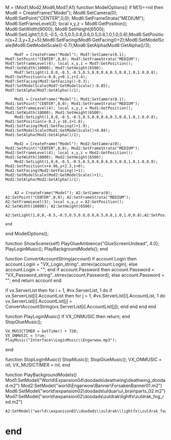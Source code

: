 
M = {Mod1,Mod2,Mod6,Mod7,A1}
function ModelOptions()
	if M[1]==nil then
		Mod6 = CreateFrame("Model"); Mod6:SetCamera(0); Mod6:SetPoint("CENTER",0,0); Mod6:SetFrameStrata("MEDIUM"); Mod6:SetFrameLevel(3); local x,y,z = Mod6:GetPosition(); Mod6:SetWidth(9000); Mod6:SetHeight(6500);
		Mod6:SetLight(1,0,0,-0.5,-0.5,0.5,0.8,0.6,0.5,0.8,1.0,1.0,0.8);Mod6:SetPosition(x+2.3,y+3,z+5);Mod6:SetFacing(Mod6:GetFacing()+2);Mod6:SetModelScale(Mod6:GetModelScale()-0.7);Mod6:SetAlpha(Mod6:GetAlpha()/3);
		
		Mod7 = CreateFrame("Model"); Mod7:SetCamera(0.1); Mod7:SetPoint("CENTER",0,0); Mod7:SetFrameStrata("MEDIUM"); Mod7:SetFrameLevel(4); local x,y,z = Mod7:GetPosition(); Mod7:SetWidth(10000); Mod7:SetHeight(6500);
		Mod7:SetLight(1,0,0,-0.5,-0.5,0.5,0.8,0.6,0.5,0.8,1.0,1.0,0.8); Mod7:SetPosition(x-0.8,y+0.1,z+2.4); Mod7:SetFacing(Mod7:GetFacing()-0.3); Mod7:SetModelScale(Mod7:GetModelScale()-0.85); Mod7:SetAlpha(Mod7:GetAlpha()/1);
		
		Mod1 = CreateFrame("Model"); Mod1:SetCamera(0.1); Mod1:SetPoint("CENTER",0,0); Mod1:SetFrameStrata("MEDIUM"); Mod1:SetFrameLevel(4); local x,y,z = Mod1:GetPosition(); Mod1:SetWidth(10000); Mod1:SetHeight(6500);
		Mod1:SetLight(1,0,0,-0.5,-0.5,0.5,0.8,0.6,0.5,0.8,1.0,1.0,0.8); Mod1:SetPosition(x-0.2,y-16,z+1.8); Mod1:SetFacing(Mod1:GetFacing()+1.9); Mod1:SetModelScale(Mod1:GetModelScale()+0.04); Mod1:SetAlpha(Mod1:GetAlpha()/1);
		
		Mod2 = CreateFrame("Model"); Mod2:SetCamera(0); Mod2:SetPoint("CENTER",0,0); Mod2:SetFrameStrata("MEDIUM"); Mod2:SetFrameLevel(4); local x,y,z = Mod2:GetPosition(); Mod2:SetWidth(10000); Mod2:SetHeight(6500);
		Mod2:SetLight(1,0,0,-0.5,-0.5,0.5,0.8,0.6,0.5,0.8,1.0,1.0,0.8); Mod2:SetPosition(x+4.96,y+2.3,z+0); Mod2:SetFacing(Mod2:GetFacing()+1); Mod2:SetModelScale(Mod2:GetModelScale()+1); Mod2:SetAlpha(Mod2:GetAlpha()/1);

		
		A2 = CreateFrame("Model"); A2:SetCamera(0); A2:SetPoint("CENTER",0,0); A2:SetFrameStrata("MEDIUM"); A2:SetFrameLevel(3); local x,y,z = A2:GetPosition(); A2:SetWidth(10000); A2:SetHeight(6500);
		A2:SetLight(1,0,0,-0.5,-0.5,0.5,0.8,0.6,0.5,0.8,1.0,1.0,0.8);A2:SetPosition(x+4.96,y+2.3,z+0);A2:SetFacing(A2:GetFacing()+0);A2:SetModelScale(A2:GetModelScale()-0.85);A2:SetAlpha(A2:GetAlpha()/2);	
		
	end
end
ModelOptions();

			
function ShowScene(self)
	PlayGlueAmbience("GlueScreenUndead", 4.0);
	PlayLoginMusic();
	PlayBackgroundModels();
end

function ConvertAccountString(account)
	if account.Login then
		account.Login = "VX_Login_string"..strrev(account.Login);
	else
		account.Login = "";
	end
	if account.Password then
		account.Password = "VX_Password_string"..strrev(account.Password);
	else
		account.Password = "";
	end
	return account
end

if vx.ServerList then
	for i = 1, #vx.ServerList, 1 do
		if vx.ServerList[i].AccountList then
			for j = 1, #vx.ServerList[i].AccountList, 1 do
				vx.ServerList[i].AccountList[j] = ConvertAccountString(vx.ServerList[i].AccountList[j]);
			end
		end
	end
end

function PlayLoginMusic()
	if VX_ONMUSIC then return; end
	StopGlueMusic();

	VX_MUSICTIMER = GetTime() + 720;
	VX_ONMUSIC = true;
	PlayMusic("Interface\\LoginMusic\\Engarwow.mp3");
end

function StopLoginMusic()
	StopMusic();
	StopGlueMusic();
	VX_ONMUSIC = nil;
	VX_MUSICTIMER = nil;
end

function PlayBackgroundModels()
	Mod1:SetModel("World\\Expansion04\\doodads\\deathwing\\deathwing_doodad.m2")
	Mod2:SetModel("world\\Engarwow\\Banner\\ForsakenBanner01.m2")
	Mod6:SetModel("world\\expansion02\\doodads\\ulduar\\ul_brainparts_02.m2")
	Mod7:SetModel("world\\expansion02\\doodads\\zuldrak\\lightfx\\zuldrak_fog_red.m2")
	

	
	
	A2:SetModel("world\\expansion02\\doodads\\zuldrak\\lightfx\\zuldrak_fog_blue.m2")
end
==================
